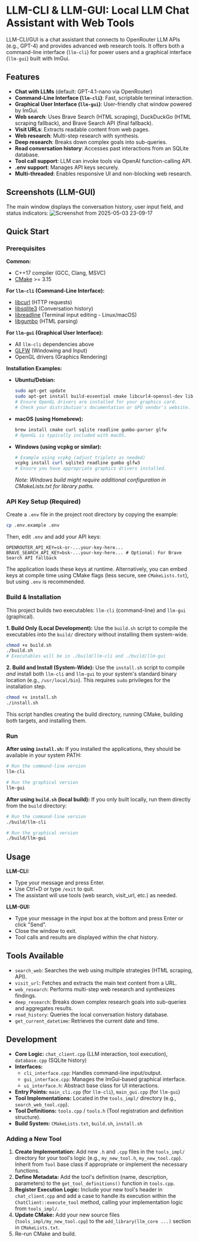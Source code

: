 # LLM-CLI & LLM-GUI: Local LLM Chat Assistant with Web Tools

LLM-CLI/GUI is a chat assistant that connects to OpenRouter LLM APIs (e.g., GPT-4) and provides advanced web research tools. It offers both a command-line interface (`llm-cli`) for power users and a graphical interface (`llm-gui`) built with ImGui.

## Features

- **Chat with LLMs** (default: GPT-4.1-nano via OpenRouter)
- **Command-Line Interface (`llm-cli`)**: Fast, scriptable terminal interaction.
- **Graphical User Interface (`llm-gui`)**: User-friendly chat window powered by ImGui.
- **Web search**: Uses Brave Search (HTML scraping), DuckDuckGo (HTML scraping fallback), and Brave Search API (final fallback).
- **Visit URLs**: Extracts readable content from web pages.
- **Web research**: Multi-step research with synthesis.
- **Deep research**: Breaks down complex goals into sub-queries.
- **Read conversation history**: Accesses past interactions from an SQLite database.
- **Tool call support**: LLM can invoke tools via OpenAI function-calling API.
- **.env support**: Manages API keys securely.
- **Multi-threaded**: Enables responsive UI and non-blocking web research.

## Screenshots (LLM-GUI)

The main window displays the conversation history, user input field, and status indicators:
![Screenshot from 2025-05-03 23-09-17](https://github.com/user-attachments/assets/00d012c3-c1e6-474a-ad32-09f177464b0d)


## Quick Start

### Prerequisites

**Common:**
- C++17 compiler (GCC, Clang, MSVC)
- [CMake](https://cmake.org/) >= 3.15

**For `llm-cli` (Command-Line Interface):**
- [libcurl](https://curl.se/libcurl/) (HTTP requests)
- [libsqlite3](https://www.sqlite.org/) (Conversation history)
- [libreadline](https://tiswww.case.edu/php/chet/readline/rltop.html) (Terminal input editing - Linux/macOS)
- [libgumbo](https://github.com/google/gumbo-parser) (HTML parsing)

**For `llm-gui` (Graphical User Interface):**
- All `llm-cli` dependencies above
- [GLFW](https://www.glfw.org/) (Windowing and Input)
- OpenGL drivers (Graphics Rendering)

**Installation Examples:**

*   **Ubuntu/Debian:**
    ```sh
    sudo apt-get update
    sudo apt-get install build-essential cmake libcurl4-openssl-dev libsqlite3-dev libreadline-dev libgumbo-dev libglfw3-dev
    # Ensure OpenGL drivers are installed for your graphics card.
    # Check your distribution's documentation or GPU vendor's website.
    ```
*   **macOS (using Homebrew):**
    ```sh
    brew install cmake curl sqlite readline gumbo-parser glfw
    # OpenGL is typically included with macOS.
    ```
*   **Windows (using vcpkg or similar):**
    ```powershell
    # Example using vcpkg (adjust triplets as needed)
    vcpkg install curl sqlite3 readline gumbo glfw3
    # Ensure you have appropriate graphics drivers installed.
    ```
    *Note: Windows build might require additional configuration in CMakeLists.txt for library paths.*

### API Key Setup (Required)

Create a `.env` file in the project root directory by copying the example:
```sh
cp .env.example .env
```
Then, edit `.env` and add your API keys:
```dotenv
OPENROUTER_API_KEY=sk-or-...your-key-here...
BRAVE_SEARCH_API_KEY=bsk-...your-key-here... # Optional: For Brave Search API fallback
```
The application loads these keys at runtime. Alternatively, you can embed keys at compile time using CMake flags (less secure, see `CMakeLists.txt`), but using `.env` is recommended.

### Build & Installation

This project builds two executables: `llm-cli` (command-line) and `llm-gui` (graphical).

**1. Build Only (Local Development):**
Use the `build.sh` script to compile the executables into the `build/` directory without installing them system-wide.
```sh
chmod +x build.sh
./build.sh
# Executables will be in ./build/llm-cli and ./build/llm-gui
```

**2. Build and Install (System-Wide):**
Use the `install.sh` script to compile *and* install both `llm-cli` and `llm-gui` to your system's standard binary location (e.g., `/usr/local/bin`). This requires `sudo` privileges for the installation step.
```sh
chmod +x install.sh
./install.sh
```
This script handles creating the build directory, running CMake, building both targets, and installing them.

### Run

**After using `install.sh`:**
If you installed the applications, they should be available in your system PATH:
```sh
# Run the command-line version
llm-cli

# Run the graphical version
llm-gui
```

**After using `build.sh` (local build):**
If you only built locally, run them directly from the `build` directory:
```sh
# Run the command-line version
./build/llm-cli

# Run the graphical version
./build/llm-gui
```

## Usage

**LLM-CLI:**
- Type your message and press Enter.
- Use Ctrl+D or type `/exit` to quit.
- The assistant will use tools (web search, visit_url, etc.) as needed.

**LLM-GUI:**
- Type your message in the input box at the bottom and press Enter or click "Send".
- Close the window to exit.
- Tool calls and results are displayed within the chat history.

## Tools Available

- `search_web`: Searches the web using multiple strategies (HTML scraping, API).
- `visit_url`: Fetches and extracts the main text content from a URL.
- `web_research`: Performs multi-step web research and synthesizes findings.
- `deep_research`: Breaks down complex research goals into sub-queries and aggregates results.
- `read_history`: Queries the local conversation history database.
- `get_current_datetime`: Retrieves the current date and time.

## Development

- **Core Logic:** `chat_client.cpp` (LLM interaction, tool execution), `database.cpp` (SQLite history)
- **Interfaces:**
    - `cli_interface.cpp`: Handles command-line input/output.
    - `gui_interface.cpp`: Manages the ImGui-based graphical interface.
    - `ui_interface.h`: Abstract base class for UI interactions.
- **Entry Points:** `main_cli.cpp` (for `llm-cli`), `main_gui.cpp` (for `llm-gui`)
- **Tool Implementations:** Located in the `tools_impl/` directory (e.g., `search_web_tool.cpp`).
- **Tool Definitions:** `tools.cpp` / `tools.h` (Tool registration and definition structure).
- **Build System:** `CMakeLists.txt`, `build.sh`, `install.sh`

### Adding a New Tool

1.  **Create Implementation:** Add new `.h` and `.cpp` files in the `tools_impl/` directory for your tool's logic (e.g., `my_new_tool.h`, `my_new_tool.cpp`). Inherit from `Tool` base class if appropriate or implement the necessary functions.
2.  **Define Metadata:** Add the tool's definition (name, description, parameters) to the `get_tool_definitions()` function in `tools.cpp`.
3.  **Register Execution Logic:** Include your new tool's header in `chat_client.cpp` and add a case to handle its execution within the `ChatClient::execute_tool` method, calling your implementation logic from `tools_impl/`.
4.  **Update CMake:** Add your new source files (`tools_impl/my_new_tool.cpp`) to the `add_library(llm_core ...)` section in `CMakeLists.txt`.
5.  Re-run CMake and build.
